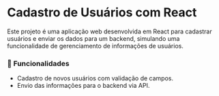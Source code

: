 # Cadastro de Usuários com React

Este projeto é uma aplicação web desenvolvida em React para cadastrar usuários e enviar os dados para um backend, simulando uma funcionalidade de gerenciamento de informações de usuários.

### 🚀 Funcionalidades
- Cadastro de novos usuários com validação de campos.
- Envio das informações para o backend via API.
